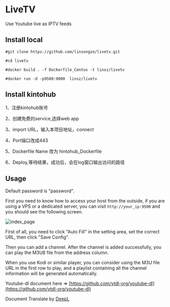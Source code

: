 # LiveTV
Use Youtube live as IPTV feeds

## Install local
```
#git clone https://github.com/linsongze/livetv.git

#cd livetv 

#docker build . -f Dockerfile_Centos -t linsz/livetv

#docker run -d -p9500:9000  linsz/livetv

```


## Install kintohub
1、注册kintohub账号

2、创建免费的service,选择web app

3、import URL，输入本项目地址，connect

4、Port端口改成443

5、Dockerfile Name 改为 hintohub_Dockerfile

6、Deploy,等待结果，成功后，会在log窗口输出访问的路径



## Usage

Default password is "password".

First you need to know how to access your host from the outside, if you are using a VPS or a dedicated server, you can visit `http://your_ip:9500` and you should see the following screen.

![index_page](pic/index-en.png)

First of all, you need to click "Auto Fill" in the setting area, set the correct URL, then click "Save Config".

Then you can add a channel. After the channel is added successfully, you can play the M3U8 file from the address column.

When you use Kodi or similar player, you can consider using the M3U file URL in the first row to play, and a playlist containing all the channel information will be generated automatically.

Youtube-dl document here => [https://github.com/ytdl-org/youtube-dl](https://github.com/ytdl-org/youtube-dl)

Document Translate by [DeepL](https://www.deepl.com/zh/translator)

